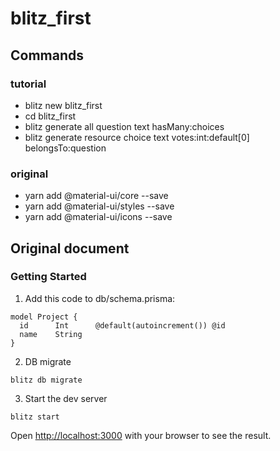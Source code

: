 # blitz_first

## Commands

### tutorial

- blitz new blitz_first
- cd blitz_first
- blitz generate all question text hasMany:choices
- blitz generate resource choice text votes:int:default[0] belongsTo:question

### original

- yarn add @material-ui/core --save
- yarn add @material-ui/styles --save
- yarn add @material-ui/icons --save

## Original document

### Getting Started

1. Add this code to db/schema.prisma:

```
model Project {
  id      Int      @default(autoincrement()) @id
  name    String
}
```

2. DB migrate

```
blitz db migrate
```

3. Start the dev server

```
blitz start
```

Open [http://localhost:3000](http://localhost:3000) with your browser to see the result.
